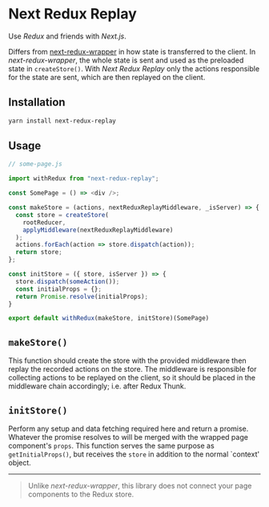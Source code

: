 # Next Redux Replay

Use _Redux_ and friends with _Next.js_.

Differs from [next-redux-wrapper](https://github.com/kirill-konshin/next-redux-wrapper) in how state is transferred to the client. In _next-redux-wrapper_, the whole state is sent and used as the preloaded state in `createStore()`. With _Next Redux Replay_ only the actions responsible for the state are sent, which are then replayed on the client.

## Installation

```bash
yarn install next-redux-replay
```

## Usage

```js
// some-page.js

import withRedux from "next-redux-replay";

const SomePage = () => <div />;

const makeStore = (actions, nextReduxReplayMiddleware, _isServer) => {
  const store = createStore(
    rootReducer,
    applyMiddleware(nextReduxReplayMiddleware)
  );
  actions.forEach(action => store.dispatch(action));
  return store;
};

const initStore = ({ store, isServer }) => {
  store.dispatch(someAction());
  const initialProps = {};
  return Promise.resolve(initialProps);
}

export default withRedux(makeStore, initStore)(SomePage)
```

## `makeStore()`

This function should create the store with the provided middleware then replay the recorded actions on the store. The middleware is responsible for collecting actions to be replayed on the client, so it should be placed in the middleware chain accordingly; i.e. after Redux Thunk.

## `initStore()`

Perform any setup and data fetching required here and return a promise. Whatever the promise resolves to will be merged with the wrapped page component's `props`. This function serves the same purpose as `getInitialProps()`, but receives the `store` in addition to the normal `context' object.

* * *

> Unlike _next-redux-wrapper_, this library does not connect your page components to the Redux store.
